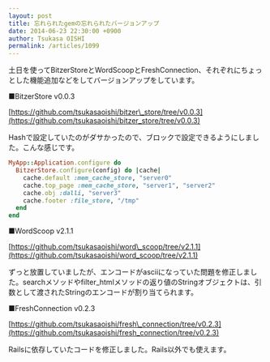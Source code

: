 ```yaml
---
layout: post
title: 忘れられたgemの忘れられたバージョンアップ
date: 2014-06-23 22:30:00 +0900
author: Tsukasa OISHI
permalink: /articles/1099
---
```



土日を使ってBitzerStoreとWordScoopとFreshConnection、それぞれにちょっとした機能追加などをしてバージョンアップをしています。  

■BitzerStore v0.0.3  

[https://github.com/tsukasaoishi/bitzer\_store/tree/v0.0.3](https://github.com/tsukasaoishi/bitzer_store/tree/v0.0.3)  

Hashで設定していたのがダサかったので、ブロックで設定できるようにしました。こんな感じです。  

```ruby  
MyApp::Application.configure do  
  BitzerStore.configure(config) do |cache|  
    cache.default :mem_cache_store, "server0"  
    cache.top_page :mem_cache_store, "server1", "server2"  
    cache.obj :dalli, "server3" 
    cache.footer :file_store, "/tmp"  
  end  
end  
```  

■WordScoop v2.1.1  

[https://github.com/tsukasaoishi/word\_scoop/tree/v2.1.1](https://github.com/tsukasaoishi/word_scoop/tree/v2.1.1)  

ずっと放置していましたが、エンコードがasciiになっていた問題を修正しました。searchメソッドやfilter\_htmlメソッドの返り値のStringオブジェクトは、引数として渡されたStringのエンコードが割り当てられます。  

■FreshConnection v0.2.3  

[https://github.com/tsukasaoishi/fresh\_connection/tree/v0.2.3](https://github.com/tsukasaoishi/fresh_connection/tree/v0.2.3)  

Railsに依存していたコードを修正しました。Rails以外でも使えます。  

